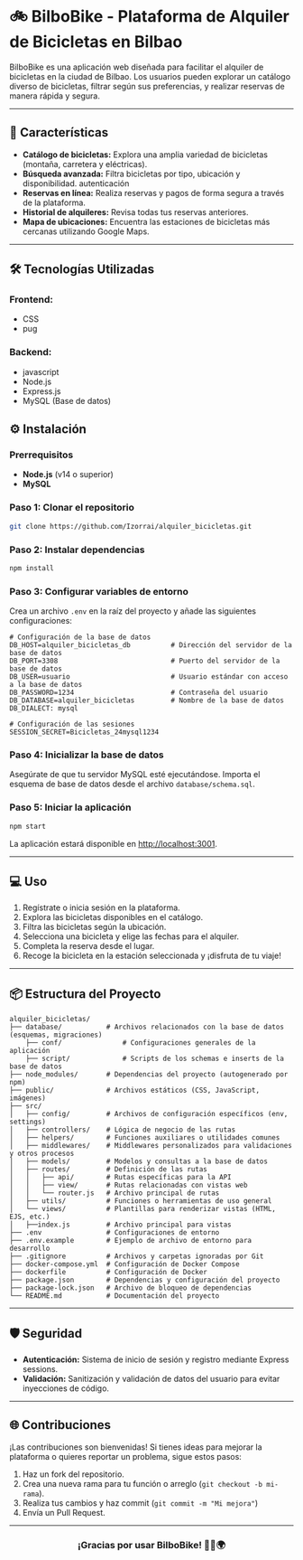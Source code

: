 
# 🚲 **BilboBike** - Plataforma de Alquiler de Bicicletas en Bilbao  


BilboBike es una aplicación web diseñada para facilitar el alquiler de bicicletas en la ciudad de Bilbao. Los usuarios pueden explorar un catálogo diverso de bicicletas, filtrar según sus preferencias, y realizar reservas de manera rápida y segura.

---

## 🌟 **Características**
- **Catálogo de bicicletas:** Explora una amplia variedad de bicicletas (montaña, carretera y eléctricas).  
- **Búsqueda avanzada:** Filtra bicicletas por tipo, ubicación y disponibilidad.  autenticación
- **Reservas en línea:** Realiza reservas y pagos de forma segura a través de la plataforma.  
- **Historial de alquileres:** Revisa todas tus reservas anteriores.  
- **Mapa de ubicaciones:** Encuentra las estaciones de bicicletas más cercanas utilizando Google Maps.  

---

## 🛠️ **Tecnologías Utilizadas**
### **Frontend:**
- CSS  
- pug

### **Backend:**
- javascript  
- Node.js    
- Express.js  
- MySQL (Base de datos)  

## ⚙️ **Instalación**

### **Prerrequisitos**
- **Node.js** (v14 o superior)  
- **MySQL**  

### **Paso 1: Clonar el repositorio**
```bash
git clone https://github.com/Izorrai/alquiler_bicicletas.git
```

### **Paso 2: Instalar dependencias**
```bash
npm install
```

### **Paso 3: Configurar variables de entorno**  
Crea un archivo `.env` en la raíz del proyecto y añade las siguientes configuraciones:
```env
# Configuración de la base de datos
DB_HOST=alquiler_bicicletas_db          # Dirección del servidor de la base de datos
DB_PORT=3308                            # Puerto del servidor de la base de datos
DB_USER=usuario                         # Usuario estándar con acceso a la base de datos
DB_PASSWORD=1234                        # Contraseña del usuario
DB_DATABASE=alquiler_bicicletas         # Nombre de la base de datos
DB_DIALECT: mysql             

# Configuración de las sesiones
SESSION_SECRET=Bicicletas_24mysql1234

```

### **Paso 4: Inicializar la base de datos**
Asegúrate de que tu servidor MySQL esté ejecutándose. Importa el esquema de base de datos desde el archivo `database/schema.sql`.

### **Paso 5: Iniciar la aplicación**
```bash
npm start
```
La aplicación estará disponible en [http://localhost:3001](http://localhost:3001).

---

## 💻 **Uso**
1. Regístrate o inicia sesión en la plataforma.  
2. Explora las bicicletas disponibles en el catálogo.  
3. Filtra las bicicletas según la ubicación.  
4. Selecciona una bicicleta y elige las fechas para el alquiler.  
5. Completa la reserva desde el lugar.  
6. Recoge la bicicleta en la estación seleccionada y ¡disfruta de tu viaje!  

---

## 📦 **Estructura del Proyecto**
```plaintext
alquiler_bicicletas/
├── database/           # Archivos relacionados con la base de datos (esquemas, migraciones)
    ├── conf/               # Configuraciones generales de la aplicación
    ├── script/             # Scripts de los schemas e inserts de la base de datos
├── node_modules/       # Dependencias del proyecto (autogenerado por npm)
├── public/             # Archivos estáticos (CSS, JavaScript, imágenes)
├── src/
│   ├── config/         # Archivos de configuración específicos (env, settings)
│   ├── controllers/    # Lógica de negocio de las rutas
│   ├── helpers/        # Funciones auxiliares o utilidades comunes
│   ├── middlewares/    # Middlewares personalizados para validaciones y otros procesos
│   ├── models/         # Modelos y consultas a la base de datos
│   ├── routes/         # Definición de las rutas
│   │   ├── api/        # Rutas específicas para la API
│   │   ├── view/       # Rutas relacionadas con vistas web
│   │   └── router.js   # Archivo principal de rutas
│   ├── utils/          # Funciones o herramientas de uso general
│   └── views/          # Plantillas para renderizar vistas (HTML, EJS, etc.)
│   ├──index.js         # Archivo principal para vistas
├── .env                # Configuraciones de entorno
├── .env.example        # Ejemplo de archivo de entorno para desarrollo
├── .gitignore          # Archivos y carpetas ignoradas por Git
├── docker-compose.yml  # Configuración de Docker Compose
├── dockerfile          # Configuración de Docker
├── package.json        # Dependencias y configuración del proyecto
├── package-lock.json   # Archivo de bloqueo de dependencias
└── README.md           # Documentación del proyecto

```

---

## 🛡️ **Seguridad**
- **Autenticación:** Sistema de inicio de sesión y registro mediante Express sessions.  
- **Validación:** Sanitización y validación de datos del usuario para evitar inyecciones de código.  

---

## 🌐 **Contribuciones**
¡Las contribuciones son bienvenidas! Si tienes ideas para mejorar la plataforma o quieres reportar un problema, sigue estos pasos:  
1. Haz un fork del repositorio.  
2. Crea una nueva rama para tu función o arreglo (`git checkout -b mi-rama`).  
3. Realiza tus cambios y haz commit (`git commit -m "Mi mejora"`)  
4. Envía un Pull Request.  

---



<div align="center">
    <h3>¡Gracias por usar BilboBike! 🚴‍♂️🌍</h3>
</div> 
